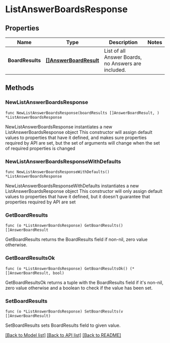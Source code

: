 # ListAnswerBoardsResponse

## Properties

Name | Type | Description | Notes
------------ | ------------- | ------------- | -------------
**BoardResults** | [**[]AnswerBoardResult**](AnswerBoardResult.md) | List of all Answer Boards, no Answers are included. | 

## Methods

### NewListAnswerBoardsResponse

`func NewListAnswerBoardsResponse(boardResults []AnswerBoardResult, ) *ListAnswerBoardsResponse`

NewListAnswerBoardsResponse instantiates a new ListAnswerBoardsResponse object
This constructor will assign default values to properties that have it defined,
and makes sure properties required by API are set, but the set of arguments
will change when the set of required properties is changed

### NewListAnswerBoardsResponseWithDefaults

`func NewListAnswerBoardsResponseWithDefaults() *ListAnswerBoardsResponse`

NewListAnswerBoardsResponseWithDefaults instantiates a new ListAnswerBoardsResponse object
This constructor will only assign default values to properties that have it defined,
but it doesn't guarantee that properties required by API are set

### GetBoardResults

`func (o *ListAnswerBoardsResponse) GetBoardResults() []AnswerBoardResult`

GetBoardResults returns the BoardResults field if non-nil, zero value otherwise.

### GetBoardResultsOk

`func (o *ListAnswerBoardsResponse) GetBoardResultsOk() (*[]AnswerBoardResult, bool)`

GetBoardResultsOk returns a tuple with the BoardResults field if it's non-nil, zero value otherwise
and a boolean to check if the value has been set.

### SetBoardResults

`func (o *ListAnswerBoardsResponse) SetBoardResults(v []AnswerBoardResult)`

SetBoardResults sets BoardResults field to given value.



[[Back to Model list]](../README.md#documentation-for-models) [[Back to API list]](../README.md#documentation-for-api-endpoints) [[Back to README]](../README.md)


